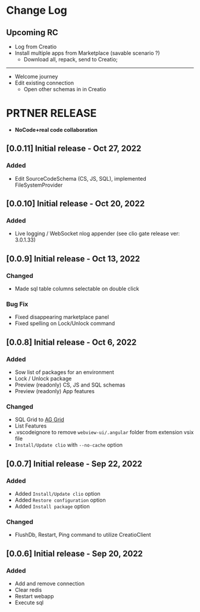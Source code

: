 # Change Log

## Upcoming RC

- Log from Creatio
- Install multiple apps from Marketplace (savable scenario ?)
  - Download all, repack, send to Creatio;
---
- Welcome journey
- Edit existing connection
  - Open other schemas in in Creatio


# PRTNER RELEASE

- **NoCode+real code collaboration**

## [0.0.11] Initial release  - Oct 27, 2022

### Added

- Edit SourceCodeSchema (CS, JS, SQL), implemented FileSystemProvider


## [0.0.10] Initial release  - Oct 20, 2022

### Added

- Live logging / WebSocket nlog appender (see clio gate release ver: 3.0.1.33)

## [0.0.9] Initial release  - Oct 13, 2022

### Changed

- Made sql table columns selectable on double click

### Bug Fix

- Fixed disappearing marketplace panel
- Fixed spelling on Lock/Unlock command


## [0.0.8] Initial release  - Oct 6, 2022

### Added

- Sow list of packages for an environment
- Lock / Unlock package
- Preview (readonly) CS, JS and SQL schemas
- Preview (readonly) App features

### Changed

- SQL Grid to [AG Grid][ag-grid]
- List Features
- .vscodeignore to remove `webview-ui/.angular` folder from extension vsix file
- `Install/Update clio` with `--no-cache` option


## [0.0.7] Initial release  - Sep 22, 2022

### Added

- Added `Install/Update clio` option
- Added `Restore configuration` option
- Added `Install package` option

### Changed

- FlushDb, Restart, Ping command to utilize CreatioClient

## [0.0.6] Initial release  - Sep 20, 2022

### Added

- Add and remove connection
- Clear redis
- Restart webapp
- Execute sql

#
<!-- Named links -->
[ag-grid]:https://ag-grid.com
[FileSystemProvider]:https://code.visualstudio.com/api/references/vscode-api#FileSystemProvider